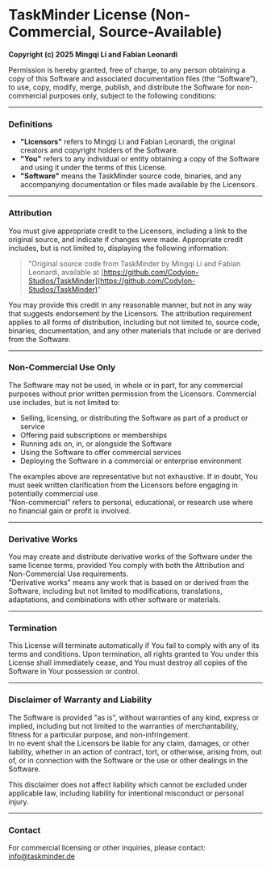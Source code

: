 # TaskMinder License (Non-Commercial, Source-Available)

**Copyright (c) 2025 Mingqi Li and Fabian Leonardi**

Permission is hereby granted, free of charge, to any person obtaining a copy of this Software and associated documentation files (the “Software”), to use, copy, modify, merge, publish, and distribute the Software for non-commercial purposes only, subject to the following conditions:

---

### Definitions

- **"Licensors"** refers to Mingqi Li and Fabian Leonardi, the original creators and copyright holders of the Software.
- **"You"** refers to any individual or entity obtaining a copy of the Software and using it under the terms of this License.
- **"Software"** means the TaskMinder source code, binaries, and any accompanying documentation or files made available by the Licensors.

---

### Attribution

You must give appropriate credit to the Licensors, including a link to the original source, and indicate if changes were made. Appropriate credit includes, but is not limited to, displaying the following information:

> "Original source code from TaskMinder by Mingqi Li and Fabian Leonardi, available at [https://github.com/Codylon-Studios/TaskMinder](https://github.com/Codylon-Studios/TaskMinder)"

You may provide this credit in any reasonable manner, but not in any way that suggests endorsement by the Licensors. The attribution requirement applies to all forms of distribution, including but not limited to, source code, binaries, documentation, and any other materials that include or are derived from the Software.

---

### Non-Commercial Use Only

The Software may not be used, in whole or in part, for any commercial purposes without prior written permission from the Licensors. Commercial use includes, but is not limited to:

- Selling, licensing, or distributing the Software as part of a product or service
- Offering paid subscriptions or memberships
- Running ads on, in, or alongside the Software
- Using the Software to offer commercial services
- Deploying the Software in a commercial or enterprise environment

The examples above are representative but not exhaustive. If in doubt, You must seek written clarification from the Licensors before engaging in potentially commercial use.  
“Non-commercial” refers to personal, educational, or research use where no financial gain or profit is involved.

---

### Derivative Works

You may create and distribute derivative works of the Software under the same license terms, provided You comply with both the Attribution and Non-Commercial Use requirements.  
"Derivative works" means any work that is based on or derived from the Software, including but not limited to modifications, translations, adaptations, and combinations with other software or materials.

---

### Termination

This License will terminate automatically if You fail to comply with any of its terms and conditions. Upon termination, all rights granted to You under this License shall immediately cease, and You must destroy all copies of the Software in Your possession or control.

---

### Disclaimer of Warranty and Liability

The Software is provided "as is", without warranties of any kind, express or implied, including but not limited to the warranties of merchantability, fitness for a particular purpose, and non-infringement.  
In no event shall the Licensors be liable for any claim, damages, or other liability, whether in an action of contract, tort, or otherwise, arising from, out of, or in connection with the Software or the use or other dealings in the Software.

This disclaimer does not affect liability which cannot be excluded under applicable law, including liability for intentional misconduct or personal injury.

---

### Contact

For commercial licensing or other inquiries, please contact:  
[info@taskminder.de](mailto:info@taskminder.de)
